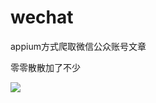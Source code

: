# wechat
appium方式爬取微信公众账号文章

零零散散加了不少

![](http://ww4.sinaimg.cn/large/006y8mN6ly1g6whvqmywaj30u01hctnb.jpg)
